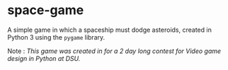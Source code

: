 # space-game
A simple game in which a spaceship must dodge asteroids, created in Python 3 using the `pygame` library.

Note : _This game was created in for a 2 day long contest for Video game design in Python at DSU._
